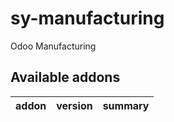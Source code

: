 # sy-manufacturing
Odoo Manufacturing

[//]: # (addons)

Available addons
----------------
addon | version | summary
--- | --- | ---

[//]: # (end addons)
